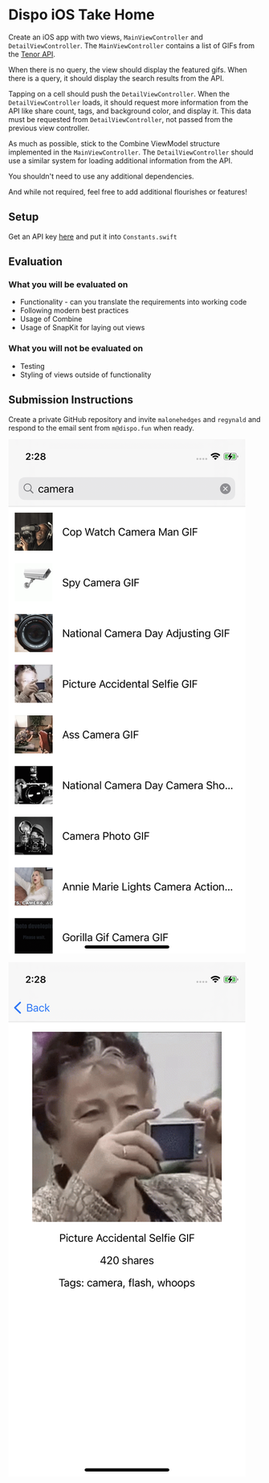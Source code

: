 # Dispo iOS Take Home

Create an iOS app with two views, `MainViewController` and `DetailViewController`. The `MainViewController` contains a list of GIFs from the [Tenor API](https://tenor.com/gifapi/documentation).

When there is no query, the view should display the featured gifs. When there is a query, it should display the search results from the API.

Tapping on a cell should push the `DetailViewController`. When the `DetailViewController` loads, it should request more information from the API like share count, tags, and background color, and display it. This data must be requested from `DetailViewController`, not passed from the previous view controller.

As much as possible, stick to the Combine ViewModel structure implemented in the `MainViewController`. The `DetailViewController` should use a similar system for loading additional information from the API.

You shouldn't need to use any additional dependencies.

And while not required, feel free to add additional flourishes or features!

## Setup

Get an API key [here](https://tenor.com/developer/keyregistration) and put it into `Constants.swift`

## Evaluation

### What you will be evaluated on

- Functionality - can you translate the requirements into working code
- Following modern best practices
- Usage of Combine
- Usage of SnapKit for laying out views

### What you will not be evaluated on

- Testing
- Styling of views outside of functionality

## Submission Instructions

Create a private GitHub repository and invite `malonehedges` and `regynald` and respond to the email sent from `m@dispo.fun` when ready.

![Main View](assets/main-view.png)

![Detail View](assets/detail-view.png)
